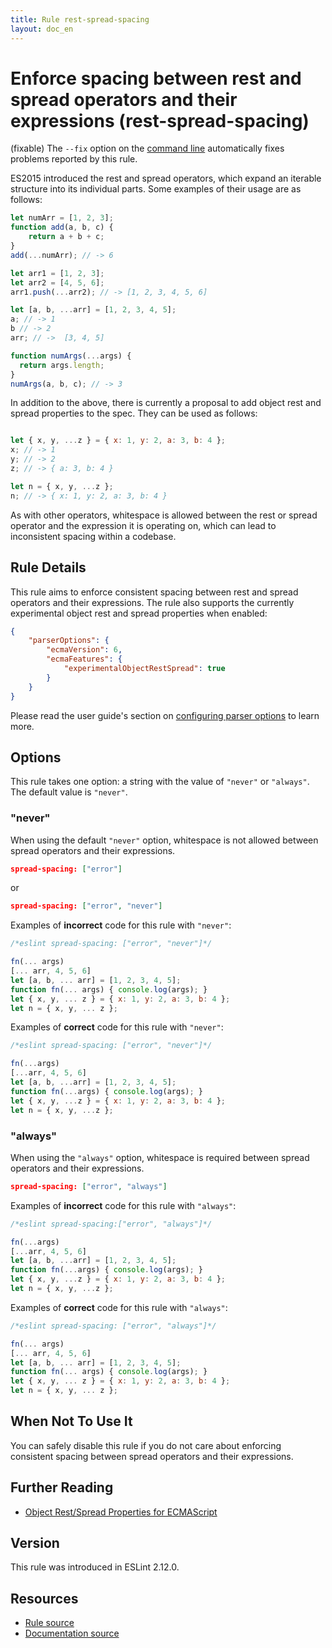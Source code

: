 ```yaml
---
title: Rule rest-spread-spacing
layout: doc_en
---
```

<!-- Note: No pull requests accepted for this file. See README.md in the root directory for details. -->

# Enforce spacing between rest and spread operators and their expressions (rest-spread-spacing)

(fixable) The `--fix` option on the [command line](../user-guide/command-line-interface#fix) automatically fixes problems reported by this rule.

ES2015 introduced the rest and spread operators, which expand an iterable structure into its individual parts. Some examples of their usage are as follows:

```js
let numArr = [1, 2, 3];
function add(a, b, c) {
    return a + b + c;
}
add(...numArr); // -> 6

let arr1 = [1, 2, 3];
let arr2 = [4, 5, 6];
arr1.push(...arr2); // -> [1, 2, 3, 4, 5, 6]

let [a, b, ...arr] = [1, 2, 3, 4, 5];
a; // -> 1
b // -> 2
arr; // ->  [3, 4, 5]

function numArgs(...args) {
  return args.length;
}
numArgs(a, b, c); // -> 3
```

In addition to the above, there is currently a proposal to add object rest and spread properties to the spec. They can be used as follows:

```js

let { x, y, ...z } = { x: 1, y: 2, a: 3, b: 4 };
x; // -> 1
y; // -> 2
z; // -> { a: 3, b: 4 }

let n = { x, y, ...z };
n; // -> { x: 1, y: 2, a: 3, b: 4 }
```

As with other operators, whitespace is allowed between the rest or spread operator and the expression it is operating on, which can lead to inconsistent spacing within a codebase.

## Rule Details

This rule aims to enforce consistent spacing between rest and spread operators and their expressions. The rule also supports the currently experimental object rest and spread properties when enabled:

```json
{
    "parserOptions": {
        "ecmaVersion": 6,
        "ecmaFeatures": {
            "experimentalObjectRestSpread": true
        }
    }
}
```

Please read the user guide's section on [configuring parser options](http://eslint.org/docs/user-guide/configuring#specifying-parser-options) to learn more.

## Options

This rule takes one option: a string with the value of `"never"` or `"always"`. The default value is `"never"`.

### "never"

When using the default `"never"` option, whitespace is not allowed between spread operators and their expressions.

```json
spread-spacing: ["error"]
```

or

```json
spread-spacing: ["error", "never"]
```

Examples of **incorrect** code for this rule with `"never"`:

```js
/*eslint spread-spacing: ["error", "never"]*/

fn(... args)
[... arr, 4, 5, 6]
let [a, b, ... arr] = [1, 2, 3, 4, 5];
function fn(... args) { console.log(args); }
let { x, y, ... z } = { x: 1, y: 2, a: 3, b: 4 };
let n = { x, y, ... z };
```

Examples of **correct** code for this rule with `"never"`:

```js
/*eslint spread-spacing: ["error", "never"]*/

fn(...args)
[...arr, 4, 5, 6]
let [a, b, ...arr] = [1, 2, 3, 4, 5];
function fn(...args) { console.log(args); }
let { x, y, ...z } = { x: 1, y: 2, a: 3, b: 4 };
let n = { x, y, ...z };
```

### "always"

When using the `"always"` option, whitespace is required between spread operators and their expressions.

```json
spread-spacing: ["error", "always"]
```

Examples of **incorrect** code for this rule with `"always"`:

```js
/*eslint spread-spacing:["error", "always"]*/

fn(...args)
[...arr, 4, 5, 6]
let [a, b, ...arr] = [1, 2, 3, 4, 5];
function fn(...args) { console.log(args); }
let { x, y, ...z } = { x: 1, y: 2, a: 3, b: 4 };
let n = { x, y, ...z };
```

Examples of **correct** code for this rule with `"always"`:

```js
/*eslint spread-spacing: ["error", "always"]*/

fn(... args)
[... arr, 4, 5, 6]
let [a, b, ... arr] = [1, 2, 3, 4, 5];
function fn(... args) { console.log(args); }
let { x, y, ... z } = { x: 1, y: 2, a: 3, b: 4 };
let n = { x, y, ... z };
```

## When Not To Use It

You can safely disable this rule if you do not care about enforcing consistent spacing between spread operators and their expressions.

## Further Reading

* [Object Rest/Spread Properties for ECMAScript](https://github.com/sebmarkbage/ecmascript-rest-spread)

## Version

This rule was introduced in ESLint 2.12.0.

## Resources

* [Rule source](https://github.com/eslint/eslint/tree/master/lib/rules/rest-spread-spacing.js)
* [Documentation source](https://github.com/eslint/eslint/tree/master/docs/rules/rest-spread-spacing.md)
